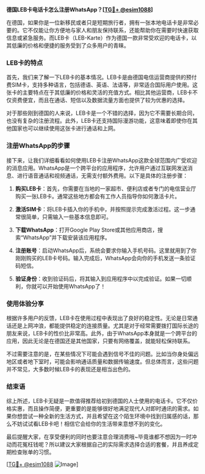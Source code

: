 **德国LEB卡电话卡怎么注册WhatsApp？[[TG💪+ @esim1088](https://t.me/s/esim1088)]**

在德国，如果你是一位新移民或者只是短期旅行者，拥有一张本地电话卡是非常必要的。它不仅能让你方便地与家人和朋友保持联系，还能帮助你在需要时快速获取信息或紧急服务。而LEB卡（LEB-Karte）作为德国一款非常受欢迎的电话卡，以其低廉的价格和便捷的服务受到了众多用户的青睐。

### LEB卡的特点

首先，我们来了解一下LEB卡的基本情况。LEB卡是由德国电信运营商提供的预付费SIM卡，支持多种语言，包括德语、英语、法语等，非常适合国际用户使用。这张卡的主要特点在于其低廉的价格和灵活的充值方式。相比其他运营商，LEB卡不仅资费便宜，而且在通话、短信以及数据流量方面也提供了较为优惠的选择。

对于那些刚到德国的人来说，LEB卡是一个不错的选择，因为它不需要长期合同，也没有复杂的注册流程。此外，LEB卡还支持国际漫游功能，这意味着即使你在其他国家也可以继续使用这张卡进行通话和上网。

### 注册WhatsApp的步骤

接下来，让我们详细看看如何使用LEB卡注册WhatsApp这款全球范围内广受欢迎的消息应用。WhatsApp是一个跨平台的应用程序，允许用户通过互联网发送消息、进行语音通话和视频通话，无需支付额外费用。以下是具体的注册步骤：

1. **购买LEB卡**：首先，你需要在当地的一家超市、便利店或者专门的电信营业厅购买一张LEB卡。通常这些地方都会有工作人员指导你如何激活卡片。

2. **激活SIM卡**：将LEB卡插入你的手机中，并按照提示完成激活过程。这一步通常很简单，只需输入一些基本信息即可。

3. **下载WhatsApp**：打开Google Play Store或其他应用商店，搜索“WhatsApp”并下载安装该应用程序。

4. **注册账号**：启动WhatsApp后，系统会要求你输入手机号码。这里就用到了你刚刚购买的LEB卡号码。输入完成后，WhatsApp会向你的手机发送一条验证码短信。

5. **验证身份**：收到验证码后，将其输入到应用程序中以完成验证。如果一切顺利，你就可以开始使用WhatsApp了！

### 使用体验分享

根据许多用户的反馈，LEB卡在使用过程中表现出了良好的稳定性。无论是日常通话还是上网冲浪，都能提供稳定的连接质量。尤其是对于经常需要拨打国际长途的朋友来说，LEB卡的性价比非常高。此外，由于WhatsApp本身就是一个跨平台的应用，因此无论是在德国还是其他国家，只要有网络覆盖，就能轻松保持联系。

不过需要注意的是，在某些情况下可能会遇到信号不佳的问题。比如当你身处偏远地区或者地下室时，可能会影响通话质量和数据传输速度。但总体而言，这些问题并不常见，大多数时候LEB卡的表现还是相当出色的。

### 结束语

综上所述，LEB卡无疑是一款值得推荐给初到德国的人士使用的电话卡。它不仅价格实惠，而且操作简便，更重要的是能够很好地满足现代人对即时通讯的需求。如果你想尝试一种全新的生活方式，并且希望在这个陌生环境中找到归属感的话，那么不妨试试看LEB卡吧！相信它会给你的生活带来意想不到的变化。

最后提醒大家，在享受便利的同时也要注意合理消费哦~毕竟谁都不想因为一时冲动而花冤枉钱呢？所以建议大家根据自己的实际需求选择合适的套餐，并且养成定期检查账单的习惯。

[[TG💪+ @esim1088](https://t.me/s/esim1088) ![Image](https://i.postimg.cc/4NQfJmqS/Snipaste-2025-05-13-00-14-12.png)]
